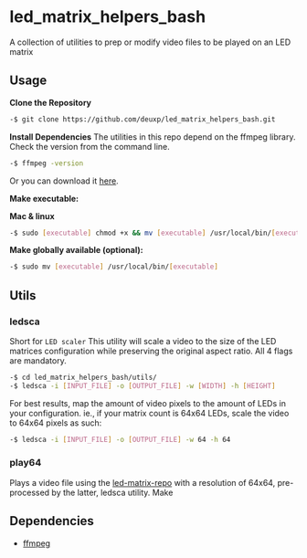 # led_matrix_helpers_bash

A collection of utilities to prep or modify video files to be played on an LED matrix

## Usage

**Clone the Repository**

```bash
-$ git clone https://github.com/deuxp/led_matrix_helpers_bash.git
```

**Install Dependencies**
The utilities in this repo depend on the ffmpeg library. Check the version from the command line.

```bash
-$ ffmpeg -version
```

Or you can download it [here](https://ffmpeg.org/download.html).

**Make executable:**

**Mac & linux**

```bash
-$ sudo [executable] chmod +x && mv [executable] /usr/local/bin/[executable]
```

**Make globally available (optional):**

```bash
-$ sudo mv [executable] /usr/local/bin/[executable]
```

## Utils

### ledsca

Short for `LED scaler` This utility will scale a video to the size of the LED matrices configuration while preserving the original aspect ratio.
All 4 flags are mandatory.

```bash
-$ cd led_matrix_helpers_bash/utils/
-$ ledsca -i [INPUT_FILE] -o [OUTPUT_FILE] -w [WIDTH] -h [HEIGHT]
```

For best results, map the amount of video pixels to the amount of LEDs in your configuration.
ie., if your matrix count is 64x64 LEDs, scale the video to 64x64 pixels as such:

```bash
-$ ledsca -i [INPUT_FILE] -o [OUTPUT_FILE] -w 64 -h 64
```

### play64

Plays a video file using the [led-matrix-repo](https://github.com/hzeller/rpi-rgb-led-matrix/tree/master/utils) with a resolution of 64x64, pre-processed by the latter, ledsca utility.
Make 

## Dependencies

-   [ffmpeg](https://ffmpeg.org/download.html)
